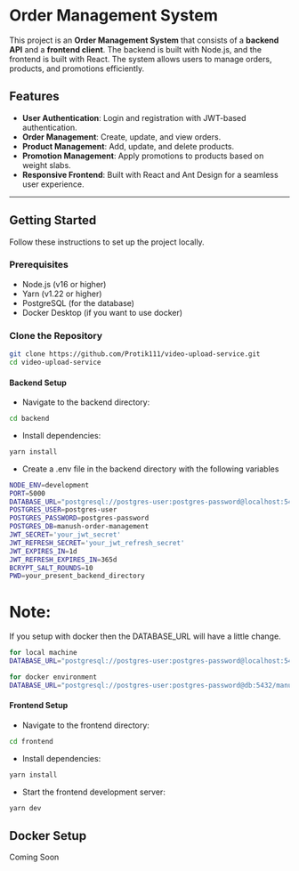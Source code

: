 # Order Management System

This project is an **Order Management System** that consists of a **backend API** and a **frontend client**. The backend is built with Node.js, and the frontend is built with React. The system allows users to manage orders, products, and promotions efficiently.

## Features

- **User Authentication**: Login and registration with JWT-based authentication.
- **Order Management**: Create, update, and view orders.
- **Product Management**: Add, update, and delete products.
- **Promotion Management**: Apply promotions to products based on weight slabs.
- **Responsive Frontend**: Built with React and Ant Design for a seamless user experience.

---

## Getting Started

Follow these instructions to set up the project locally.

### Prerequisites

- Node.js (v16 or higher)
- Yarn (v1.22 or higher)
- PostgreSQL (for the database)
- Docker Desktop (if you want to use docker)

### Clone the Repository

```bash
git clone https://github.com/Protik111/video-upload-service.git
cd video-upload-service
```

#### Backend Setup

- Navigate to the backend directory:

```bash
cd backend
```

- Install dependencies:

```bash
yarn install
```

- Create a .env file in the backend directory with the following variables

```bash
NODE_ENV=development
PORT=5000
DATABASE_URL="postgresql://postgres-user:postgres-password@localhost:5432/manush-order-management?schema=public"
POSTGRES_USER=postgres-user
POSTGRES_PASSWORD=postgres-password
POSTGRES_DB=manush-order-management
JWT_SECRET='your_jwt_secret'
JWT_REFRESH_SECRET='your_jwt_refresh_secret'
JWT_EXPIRES_IN=1d
JWT_REFRESH_EXPIRES_IN=365d
BCRYPT_SALT_ROUNDS=10
PWD=your_present_backend_directory
```

# Note:

If you setup with docker then the DATABASE_URL will have a little change.

```bash
for local machine
DATABASE_URL="postgresql://postgres-user:postgres-password@localhost:5432/manush-order-management?schema=public"
```

```bash
for docker environment
DATABASE_URL="postgresql://postgres-user:postgres-password@db:5432/manush-order-management?schema=public"
```

#### Frontend Setup

- Navigate to the frontend directory:

```bash
cd frontend
```

- Install dependencies:

```bash
yarn install
```

- Start the frontend development server:

```bash
yarn dev
```

## Docker Setup

Coming Soon
